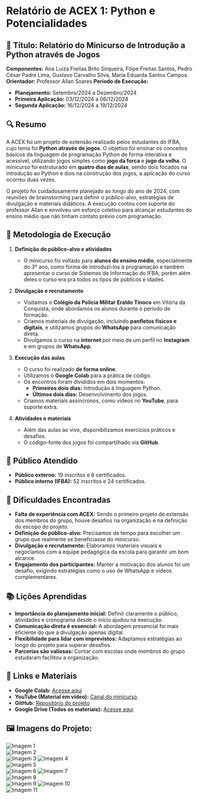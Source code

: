 # Relatório de ACEX 1: Python e Potencialidades

## 📌 Título: Relatório do Minicurso de Introdução a Python através de Jogos

**Componentes:** Ana Luiza Freitas Brito Sirqueira, Filipe Freitas Santos, Pedro César Padre Lima, Gustavo Carvalho Silva, Maria Eduarda Santos Campos.  
**Orientador:** Professor Allan Soares
**Período de Execução:**
- **Planejamento:** Setembro/2024 a Dezembro/2024  
- **Primeira Aplicação:** 03/12/2024 a 06/12/2024  
- **Segunda Aplicação:** 16/12/2024 a 19/12/2024  

## 🔍 Resumo
A ACEX foi um projeto de extensão realizado pelos estudantes do IFBA, cujo tema foi **Python através de jogos**. O objetivo foi ensinar os conceitos básicos da linguagem de programação Python de forma interativa e acessível, utilizando jogos simples como **jogo da forca** e **jogo da velha**. O minicurso foi estruturado em **quatro dias de aulas**, sendo dois focados na introdução ao Python e dois na construção dos jogos, a aplicação do curso ocorreu duas vezes.

O projeto foi cuidadosamente planejado ao longo do ano de 2024, com reuniões de brainstorming para definir o público-alvo, estratégias de divulgação e materiais didáticos. A execução contou com suporte do professor Allan e envolveu um esforço coletivo para alcançar estudantes do ensino médio que não tinham contato prévio com programação.

## 📖 Metodologia de Execução
1. **Definição do público-alvo e atividades**  
   - O minicurso foi voltado para **alunos do ensino médio**, especialmente do 3º ano, como forma de introduzi-los à programação e também apresentar o curso de Sistemas de Informação do IFBA, porém além deles o curso era pra todos os tipos de públicos e idades.
   
2. **Divulgação e recrutamento**  
   - Visitamos o **Colégio da Polícia Militar Eraldo Tinoco** em Vitória da Conquista, onde abordamos os alunos durante o período de formação.
   - Criamos materiais de divulgação, incluindo **panfletos físicos e digitais**, e utilizamos grupos do **WhatsApp** para comunicação direta.
   - Divulgamos o curso na **internet** por meio de um perfil no **Instagram** e em grupos de **WhatsApp**.
   
3. **Execução das aulas**  
   - O curso foi realizado **de forma online**.
   - Utilizamos o **Google Colab** para a prática de código.
   - Os encontros foram divididos em dois momentos:
     - **Primeiros dois dias:** Introdução à linguagem Python.
     - **Últimos dois dias:** Desenvolvimento dos jogos.
   - Criamos materiais assíncronos, como vídeos no **YouTube**, para suporte extra.
   
4. **Atividades e materiais**  
   - Além das aulas ao vivo, disponibilizamos exercícios práticos e desafios.
   - O código-fonte dos jogos foi compartilhado via **GitHub**.

## 🎯 Público Atendido
- **Público externo:** 19 inscritos e 8 certificados.
- **Público interno (IFBA):** 52 inscritos e 24 certificados.

## 🚧 Dificuldades Encontradas
- **Falta de experiência com ACEX:** Sendo o primeiro projeto de extensão dos membros do grupo, houve desafios na organização e na definição do escopo do projeto.
- **Definição do público-alvo:** Precisamos de tempo para escolher um grupo que realmente se beneficiasse do minicurso.
- **Divulgação e recrutamento:** Elaboramos materiais visuais e negociamos com a equipe pedagógica da escola para garantir um bom alcance.
- **Engajamento dos participantes:** Manter a motivação dos alunos foi um desafio, exigindo estratégias como o uso de WhatsApp e vídeos complementares.

## 📚 Lições Aprendidas
- **Importância do planejamento inicial:** Definir claramente o público, atividades e cronograma desde o início ajudou na execução.
- **Comunicação direta é essencial:** A abordagem presencial foi mais eficiente do que a divulgação apenas digital.
- **Flexibilidade para lidar com imprevistos:** Adaptamos estratégias ao longo do projeto para superar desafios.
- **Parcerias são valiosas:** Contar com escolas onde membros do grupo estudaram facilitou a organização.

## 📎 Links e Materiais
- **Google Colab:** [Acesse aqui](https://colab.research.google.com/drive/1aMICD19jt2kV08z7pHlrgV99VFrQHtst?authuser=1#scrollTo=22gCbOzUjwEK)
- **YouTube (Material em vídeo):** [Canal do minicurso](https://youtube.com/@minicurso_pythonjogos?si=iqjkrGYYEklKDI2a)
- **GitHub:** [Repositório do projeto](https://github.com/AcexPython-IFBA)
- **Google Drive (Todos os materiais):** [Acesse aqui](https://drive.google.com/drive/folders/16Ww0Regz7Rdc5xKdup6pGpMaxT-gq8dF?usp=drive_link)

## 🖼️ Imagens do Projeto:

![Imagem 1](#)  
![Imagem 2](#)  
![Imagem 3](#)
![Imagem 4](#)  
![Imagem 5](#)  
![Imagem 6](#)
![Imagem 7](#)  
![Imagem 8](#)  
![Imagem 9](#)
![Imagem 10](#)  
![Imagem 11](#)  

